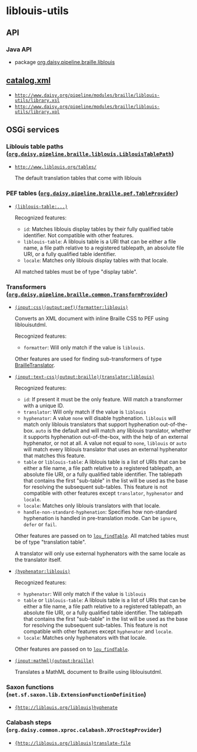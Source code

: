 # liblouis-utils

## API

### Java API

- package <a href="java/org/daisy/pipeline/braille/liblouis/" class="apidoc">org.daisy.pipeline.braille.liblouis</a>


## <a href="resources/META-INF/catalog.xml" class="source">catalog.xml</a>

- <a href="resources/xml/library.xsl" class="apidoc">`http://www.daisy.org/pipeline/modules/braille/liblouis-utils/library.xsl`</a>
- <a href="resources/xml/library.xpl" class="apidoc">`http://www.daisy.org/pipeline/modules/braille/liblouis-utils/library.xpl`</a>

## OSGi services

### Liblouis table paths ([`org.daisy.pipeline.braille.liblouis.LiblouisTablePath`](http://daisy.github.io/pipeline/api/org/daisy/pipeline/braille/liblouis/LiblouisTablePath.html))

- <a href="resources/tables/" class="apidoc">`http://www.liblouis.org/tables/`</a>

  The default translation tables that come with liblouis

### PEF tables ([`org.daisy.pipeline.braille.pef.TableProvider`](http://daisy.github.io/pipeline/api/org/daisy/pipeline/braille/pef/TableProvider.html))

- [`(liblouis-table:...)`](java/org/daisy/pipeline/braille/liblouis/pef/impl/LiblouisDisplayTableProvider.java)

  Recognized features:
  
  - `id`: Matches liblouis display tables by their fully qualified
      table identifier. Not compatible with other features.
  - `liblouis-table`: A liblouis table is a URI that can be either a
      file name, a file path relative to a registered tablepath, an
      absolute file URI, or a fully qualified table identifier.
  - `locale`: Matches only liblouis display tables with that locale.
  
  All matched tables must be of type "display table".

### Transformers ([`org.daisy.pipeline.braille.common.TransformProvider`](http://daisy.github.io/pipeline/api/org/daisy/pipeline/braille/common/TransformProvider.html))

- [`(input:css)(output:pef)(formatter:liblouis)`](java/org/daisy/pipeline/braille/liblouis/impl/LiblouisCSSStyledDocumentTransform.java)
  
  Converts an XML document with inline Braille CSS to PEF using liblouisutdml.
  
  Recognized features:

  - `formatter`: Will only match if the value is `liblouis`.

  Other features are used for finding sub-transformers of type
  [BrailleTranslator](http://daisy.github.io/pipeline/api/org/daisy/pipeline/braille/common/BrailleTranslator.html).

- [`(input:text-css)(output:braille)(translator:liblouis)`](java/org/daisy/pipeline/braille/liblouis/impl/LiblouisTranslatorJnaImplProvider.java)
  
  Recognized features:
  
  - `id`: If present it must be the only feature. Will match a
      transformer with a unique ID.
  - `translator`: Will only match if the value is `liblouis`
  - `hyphenator`: A value `none` will disable hyphenation. `liblouis`
      will match only liblouis translators that support hyphenation
      out-of-the-box. `auto` is the default and will match any
      liblouis translator, whether it supports hyphenation
      out-of-the-box, with the help of an external hyphenator, or not
      at all. A value not equal to `none`, `liblouis` or `auto` will
      match every liblouis translator that uses an external hyphenator
      that matches this feature.
  - `table` or `liblouis-table`: A liblouis table is a list of URIs
      that can be either a file name, a file path relative to a
      registered tablepath, an absolute file URI, or a fully qualified
      table identifier. The tablepath that contains the first
      "sub-table" in the list will be used as the base for resolving
      the subsequent sub-tables. This feature is not compatible with
      other features except `translator`, `hyphenator` and `locale`.
  - `locale`: Matches only liblouis translators with that locale.
  - `handle-non-standard-hyphenation`: Specifies how non-standard
      hyphenation is handled in pre-translation mode. Can be `ignore`,
      `defer` or `fail`.
  
  Other features are passed on to
  [`lou_findTable`](http://liblouis.org/documentation/liblouis.html#lou_005ffindTable). All
  matched tables must be of type "translation table".
  
  A translator will only use external hyphenators with the same locale as the translator itself.
  
- [`(hyphenator:liblouis)`](java/org/daisy/pipeline/braille/liblouis/impl/LiblouisHyphenatorJnaImplProvider.java)
  
  Recognized features:
  
  - `hyphenator`: Will only match if the value is `liblouis`
  - `table` or `liblouis-table`: A liblouis table is a list of URIs
      that can be either a file name, a file path relative to a
      registered tablepath, an absolute file URI, or a fully qualified
      table identifier. The tablepath that contains the first
      "sub-table" in the list will be used as the base for resolving
      the subsequent sub-tables. This feature is not compatible with
      other features except `hyphenator` and `locale`.
  - `locale`: Matches only hyphenators with that locale.
  
  Other features are passed on to [`lou_findTable`](http://liblouis.org/documentation/liblouis.html#lou_005ffindTable).

- [`(input:mathml)(output:braille)`](java/org/daisy/pipeline/braille/liblouis/impl/LiblouisMathMLTransform.java)
  
  Translates a MathML document to Braille using liblouisutdml.

### Saxon functions (`net.sf.saxon.lib.ExtensionFunctionDefinition`)

- [`{http://liblouis.org/liblouis}hyphenate`](java/org/daisy/pipeline/braille/liblouis/saxon/impl/HyphenateDefinition.java)

### Calabash steps (`org.daisy.common.xproc.calabash.XProcStepProvider`)

- [`{http://liblouis.org/liblouis}translate-file`](java/org/daisy/pipeline/braille/liblouis/calabash/impl/TranslateFileStep.java)



<link rev="dp2:doc" href="./"/>
<link rel="rdf:type" href="http://www.daisy.org/ns/pipeline/apidoc"/>
